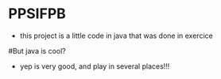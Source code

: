 # PPSIFPB
- this project is a little code in java that was done in exercice

#But java is cool?
 - yep is very good, and play in several places!!!
